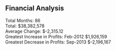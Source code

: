 Financial Analysis
-------------------------------
Total Months: 86  
Total: $38,382,578  
Average Change: $-2,315.12  
Greatest Increase in Profits: Feb-2012 $1,926,159  
Greatest Decrease in Profits: Sep-2013 $-2,196,167